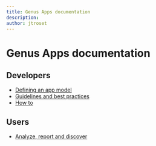 ```yaml
---
title: Genus Apps documentation
description: 
author: jtroset
---
```

# **Genus Apps documentation**


## Developers
* [Defining an app model](developers/defining-an-app-model/index.md)
* [Guidelines and best practices](developers/guidelines-and-best-practices/index.md)
* [How to](developers/how-to/index.md)


## Users
* [Analyze, report and discover](users/analyze-report-and-discover/index.md)


